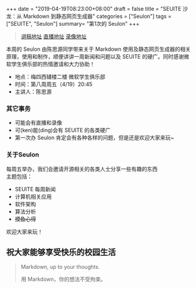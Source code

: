 +++
date = "2019-04-19T08:23:00+08:00"
draft = false
title = "SEUITE 沙龙：从 Markdown 到静态网页生成器"
categories = ["Seulon"]
tags = ["SEUITE", "Seulon"]
summary= "第1次的 Seulon"
+++

> [讲稿地址](https://ftp.seu.services)
> [直播地址](https://ftp.seu.services)
> [录像地址](https://ftp.seu.services)

本周的 Seulon 由陈思源同学带来关于 Markdown 使用及静态网页生成器的相关原理，使用和制作，顺便讲讲一周新闻和问题以及 SEUITE 的硬广。同时感谢微软学生俱乐部的热情邀请和大力协助！

- 地点：梅四西辅楼二楼 微软学生俱乐部
- 时间：第八周周五（4/19）20:45
- 主讲人：陈思源

### 其它事务

- 可能会有直播和录像
- 可(ken)能(ding)会有 SEUITE 的各类硬广
- 第一次办 Seulon 肯定会有各种各样的问题，但是还是欢迎大家来玩~

### 关于Seulon

每周五举办，我们会邀请开源相关的各类人士分享一些有趣的东西  
主题包括：

- SEUITE 每周新闻
- 计算机相关应用
- 软件架构
- 算法分析
- ~~摸鱼心得~~

欢迎大家来玩！

## 祝大家能够享受快乐的校园生活

> Markdown, up to your thoughts.
>
> 用 Markdown，你的想法不受拘束。